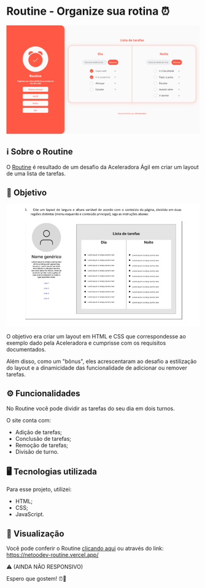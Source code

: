 
# Routine - Organize sua rotina ⏰

![Routine](./assets/image.png)


## ℹ️ Sobre o Routine

O [Routine](https://netoodev-routine.vercel.app/) é resultado de um desafio da Aceleradora Ágil em criar um layout de uma lista de tarefas.

## 🎯  Objetivo

![Layout](./assets/layout.png)

O objetivo era criar um layout em HTML e CSS que correspondesse ao exemplo dado pela Aceleradora e cumprisse com os requisitos documentados.

Além disso, como um "bônus", eles acrescentaram ao desafio a estilização do layout e a dinamicidade das funcionalidade de adicionar ou remover tarefas.

## ⚙️ Funcionalidades

No Routine você pode dividir as tarefas do seu dia em dois turnos.

O site conta com:

- Adição de tarefas;
- Conclusão de tarefas;
- Remoção de tarefas;
- Divisão de turno.


## 🖥️ Tecnologias utilizada

Para esse projeto, utilizei: 

- HTML;
- CSS;
- JavaScript.


## 👀 Visualização

Você pode conferir o Routine [clicando aqui](https://netoodev-routine.vercel.app/) ou através do link: https://netoodev-routine.vercel.app/

⚠️ (AINDA NÃO RESPONSIVO)

Espero que gostem! ⏰🧡